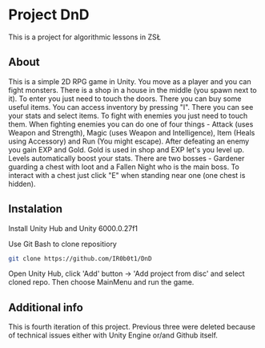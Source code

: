 # Project DnD

This is a project for algorithmic lessons in ZSŁ

## About

This is a simple 2D RPG game in Unity. You move as a player and you can fight monsters. There is a shop in a house in the middle (you spawn next to it). To enter you just need to touch the doors. There you can buy some useful items. You can access inventory by pressing "I". There you can see your stats and select items. To fight with enemies you just need to touch them. When fighting enemies you can do one of four things - Attack (uses Weapon and Strength), Magic (uses Weapon and Intelligence), Item (Heals using Accessory) and Run (You might escape). After defeating an enemy you gain EXP and Gold. Gold is used in shop and EXP let's you level up. Levels automatically boost your stats. There are two bosses - Gardener guarding a chest with loot and a Fallen Night who is the main boss. To interact with a chest just click "E" when standing near one (one chest is hidden).

## Instalation

Install Unity Hub and Unity 6000.0.27f1

Use Git Bash to clone repositiory

```bash
git clone https://github.com/IR0b0t1/DnD
```

Open Unity Hub, click 'Add' button -> 'Add project from disc' and select cloned repo.
Then choose MainMenu and run the game.

## Additional info

This is fourth iteration of this project. Previous three were deleted because of technical issues either with Unity Engine or/and Github itself.
